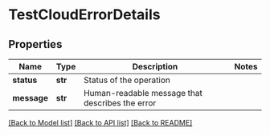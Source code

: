 # TestCloudErrorDetails

## Properties
Name | Type | Description | Notes
------------ | ------------- | ------------- | -------------
**status** | **str** | Status of the operation | 
**message** | **str** | Human-readable message that describes the error | 

[[Back to Model list]](../README.md#documentation-for-models) [[Back to API list]](../README.md#documentation-for-api-endpoints) [[Back to README]](../README.md)

